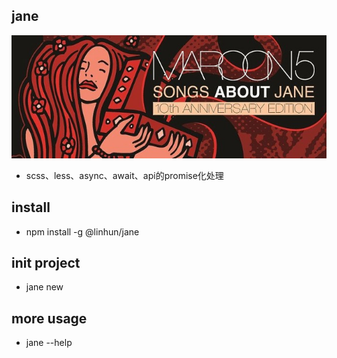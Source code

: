 ## jane
![cover](./cover.jpg)
+ scss、less、async、await、api的promise化处理

## install
+ npm install -g @linhun/jane

## init project
+ jane new <project>

## more usage
+ jane --help


